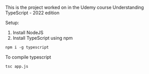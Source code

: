 This is the project worked on in the Udemy course Understanding TypeScript - 2022 edition

Setup:

1.  Install NodeJS
2.  Install TypeScript using npm

```ps
npm i -g typescript
```

To compile typescript

```ps
tsc app.js
```
